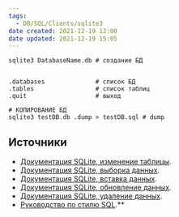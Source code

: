 ```yaml
---
tags:
  - DB/SQL/Clients/sqlite3
date created: 2021-12-19 12:00
date updated: 2021-12-19 15:05
---
```


```shell
sqlite3 DatabaseName.db # coздание БД


.databases 				# список БД
.tables					# список таблиц
.quit					# выход

# КОПИРОВАНИЕ БД
sqlite3 testDB.db .dump > testDB.sql # dump
```

## Источники

- [Документация SQLite, изменение таблицы](https://unetway.com/tutorial/sqlite-alter-table).
- [Документация SQLite, выборка данных](https://unetway.com/tutorial/sqlite-command-select).
- [Документация SQLite, вставка данных](https://unetway.com/tutorial/sqlite-command-insert).
- [Документация SQLite, обновление данных](https://unetway.com/tutorial/sqlite-operator-update).
- [Документация SQLite, удаление данных](https://unetway.com/tutorial/sqlite-operator-delete).
- [Руководство по стилю SQL](https://www.sqlstyle.guide/ru/).**
